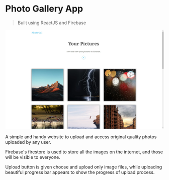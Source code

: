 # Photo Gallery App
> Built using ReactJS and Firebase



![image](https://github.com/vilasrhegde/vilasrhegde.github.io/blob/2aebfe62768477cf0baeee471691e0cc5ad3af76/images/websites/photogal.webp)

A simple and handy website to upload and access original quality photos uploaded by any user.

Firebase's firestore is used to store all the images on the internet, and those will be visible to everyone.

Upload button is given choose and upload only image files, while uploading beautiful progress bar appears to show the progress of upload process.
  
